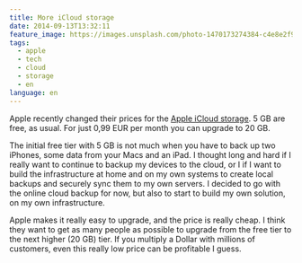 ```yaml
---
title: More iCloud storage
date: 2014-09-13T13:32:11
feature_image: https://images.unsplash.com/photo-1470173274384-c4e8e2f9ea4c?ixlib=rb-0.3.5&q=80&fm=jpg&crop=entropy&cs=tinysrgb&w=1080&fit=max&ixid=eyJhcHBfaWQiOjExNzczfQ&s=7779b521f2047d20269300fc192bd19e
tags:
  - apple
  - tech
  - cloud
  - storage
  - en
language: en
---
```


Apple recently changed their prices for the [Apple iCloud storage](http://support.apple.com/kb/HT5879). 5 GB are free, as usual. For just 0,99 EUR per month you can upgrade to 20 GB.

The initial free tier with 5 GB is not much when you have to back up two iPhones, some data from your Macs and an iPad. I thought long and hard if I really want to continue to backup my devices to the cloud, or I if I want to build the infrastructure at home and on my own systems to create local backups and securely sync them to my own servers. I decided to go with the online cloud backup for now, but also to start to build my own solution, on my own infrastructure.

Apple makes it really easy to upgrade, and the price is really cheap. I think they want to get as many people as possible to upgrade from the free tier to the next higher (20 GB) tier. If you multiply a Dollar with millions of customers, even this really low price can be profitable I guess.
